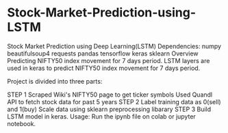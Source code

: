 # Stock-Market-Prediction-using-LSTM
Stock Market Prediction using Deep Learning(LSTM)
Dependencies:
numpy
beautifulsoup4
requests
pandas
tensorflow
keras
sklearn
Overview
Predicting NIFTY50 index movement for 7 days period. LSTM layers are used in keras to predict NIFTY50 index movement for 7 days period.

Project is divided into three parts:

STEP 1
Scraped Wiki's NIFTY50 page to get ticker symbols
Used Quandl API to fetch stock data for past 5 years
STEP 2
Label training data as 0(sell) and 1(buy)
Scale data using sklearn preprocessing libarary
STEP 3
Build LSTM model in keras.
Usage:
Run the ipynb file on colab or jupyter notebook.
